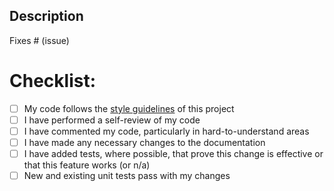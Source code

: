 ## Description

<!--- A (very brief!) summary of the changes and any related issue(s). Please include any relevant motivation and context. -->

Fixes # (issue)

# Checklist:

- [ ] My code follows the [style guidelines]([url](https://github.com/UBC-Rocket/Whistler-Blackcomb-v2/blob/master/doc/WritingCleanCode.md)) of this project
- [ ] I have performed a self-review of my code
- [ ] I have commented my code, particularly in hard-to-understand areas
- [ ] I have made any necessary changes to the documentation
- [ ] I have added tests, where possible, that prove this change is effective or that this feature works (or n/a)
- [ ] New and existing unit tests pass with my changes
